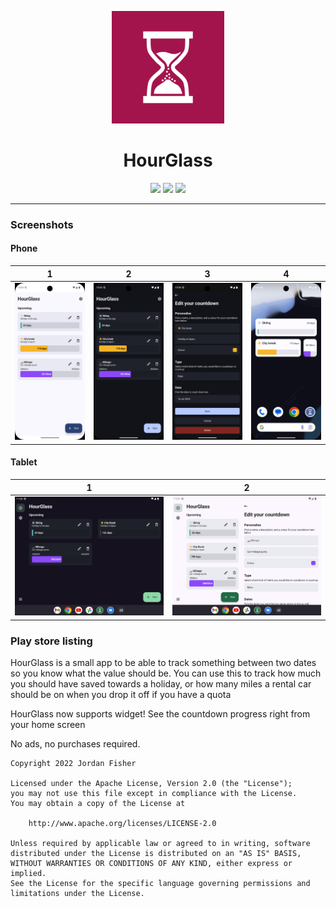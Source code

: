 <p align="center">
  <img width="180" src="res/ic_launcher-playstore.png" />
</p>
<h1 align="center">HourGlass</h1>
<p align="center">
  <a href="https://play.google.com/store/apps/details?id=tmg.hourglassflashback"><img src="https://img.shields.io/static/v1?label=Google%20Play&message=%20&logo=google-play&color=success&style=flat"/></a>
  <a href="https://github.com/thementalgoose/android-hour-glass/releases"><img src="https://img.shields.io/static/v1?label=Latest%20Release&message=5.x.x&logo=github&color=blue&style=flat"/></a>
  <a href="https://github.com/thementalgoose/android-hour-glass/actions"><img src="https://github.com/thementalgoose/android-hour-glass/workflows/Release/badge.svg"/></a>
</p>

---

### Screenshots

#### Phone

| 1                                                                   | 2                                                                   | 3                                                                   | 4                                                                   |
|---------------------------------------------------------------------|---------------------------------------------------------------------|---------------------------------------------------------------------|---------------------------------------------------------------------|
| <img src="res/screenshots/raw/phone/hourglass-1.png" width="160" /> | <img src="res/screenshots/raw/phone/hourglass-2.png" width="160" /> | <img src="res/screenshots/raw/phone/hourglass-3.png" width="160" /> | <img src="res/screenshots/raw/phone/hourglass-4.png" width="160" /> |

#### Tablet

| 1                                                                    | 2                                                                    | 
|----------------------------------------------------------------------|----------------------------------------------------------------------|
| <img src="res/screenshots/raw/tablet/hourglass-1.png" width="348" /> | <img src="res/screenshots/raw/tablet/hourglass-2.png" width="348" /> |

### Play store listing

HourGlass is a small app to be able to track something between two dates so you know what the value should be. You can use this to track how much you should have saved towards a holiday, or how many miles a rental car should be on when you drop it off if you have a quota

HourGlass now supports widget! See the countdown progress right from your home screen

No ads, no purchases required.


```
Copyright 2022 Jordan Fisher

Licensed under the Apache License, Version 2.0 (the "License");
you may not use this file except in compliance with the License.
You may obtain a copy of the License at

    http://www.apache.org/licenses/LICENSE-2.0

Unless required by applicable law or agreed to in writing, software
distributed under the License is distributed on an "AS IS" BASIS,
WITHOUT WARRANTIES OR CONDITIONS OF ANY KIND, either express or implied.
See the License for the specific language governing permissions and
limitations under the License.
```

